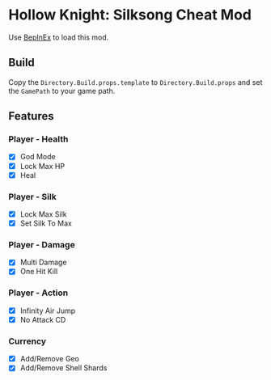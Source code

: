 ﻿# Hollow Knight: Silksong Cheat Mod

Use [BepInEx](https://github.com/BepInEx/BepInEx) to load this mod.

## Build

Copy the `Directory.Build.props.template` to `Directory.Build.props` and set the `GamePath` to your game path.

## Features

### Player - Health

- [x] God Mode
- [x] Lock Max HP
- [x] Heal

### Player - Silk

- [x] Lock Max Silk
- [x] Set Silk To Max

### Player - Damage

- [x] Multi Damage
- [x] One Hit Kill

### Player - Action

- [x] Infinity Air Jump
- [x] No Attack CD

### Currency

- [x] Add/Remove Geo
- [x] Add/Remove Shell Shards